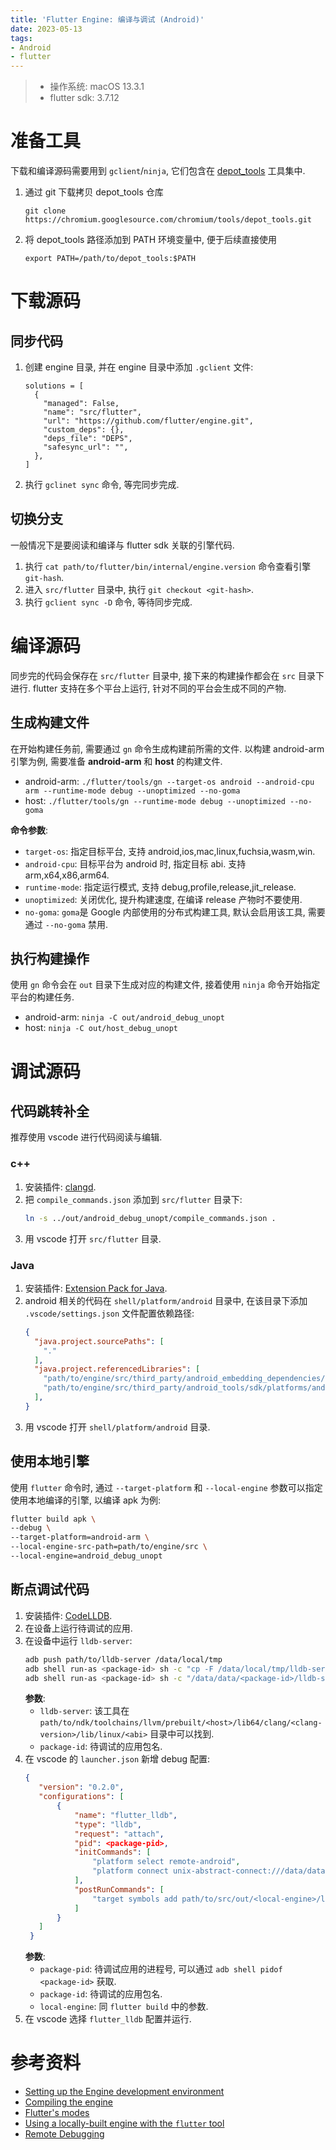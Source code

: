 ```yaml
---
title: 'Flutter Engine: 编译与调试 (Android)'
date: 2023-05-13
tags:
- Android
- flutter
---
```


> - 操作系统: macOS 13.3.1
> - flutter sdk: 3.7.12

# 准备工具

下载和编译源码需要用到 `gclient`/`ninja`, 它们包含在 [depot_tools](https://commondatastorage.googleapis.com/chrome-infra-docs/flat/depot_tools/docs/html/depot_tools_tutorial.html#_setting_up) 工具集中.

1. 通过 git 下载拷贝 depot_tools 仓库
    ```
    git clone https://chromium.googlesource.com/chromium/tools/depot_tools.git
    ```
2. 将 depot_tools 路径添加到 PATH 环境变量中, 便于后续直接使用
    ```
    export PATH=/path/to/depot_tools:$PATH
    ```

# 下载源码

## 同步代码

1. 创建 engine 目录, 并在 engine 目录中添加 `.gclient` 文件:
    ```
    solutions = [
      {
        "managed": False,
        "name": "src/flutter",
        "url": "https://github.com/flutter/engine.git",
        "custom_deps": {},
        "deps_file": "DEPS",
        "safesync_url": "",
      },
    ]
    ```
2. 执行 `gclinet sync` 命令, 等完同步完成.

## 切换分支

一般情况下是要阅读和编译与 flutter sdk 关联的引擎代码.

1. 执行 `cat path/to/flutter/bin/internal/engine.version` 命令查看引擎 `git-hash`.
2. 进入 `src/flutter` 目录中, 执行 `git checkout <git-hash>`.
3. 执行 `gclient sync -D` 命令, 等待同步完成.


# 编译源码

同步完的代码会保存在 `src/flutter` 目录中, 接下来的构建操作都会在 `src` 目录下进行. flutter 支持在多个平台上运行, 针对不同的平台会生成不同的产物.

## 生成构建文件

在开始构建任务前, 需要通过 `gn` 命令生成构建前所需的文件. 以构建 android-arm 引擎为例, 需要准备 __android-arm__ 和 __host__ 的构建文件.

- android-arm: `./flutter/tools/gn --target-os android --android-cpu arm --runtime-mode debug --unoptimized --no-goma`
- host: `./flutter/tools/gn --runtime-mode debug --unoptimized --no-goma`

__命令参数__:
- `target-os`: 指定目标平台, 支持 android,ios,mac,linux,fuchsia,wasm,win.
- `android-cpu`: 目标平台为 android 时, 指定目标 abi. 支持 arm,x64,x86,arm64.
- `runtime-mode`: 指定运行模式, 支持 debug,profile,release,jit_release.
- `unoptimized`: 关闭优化, 提升构建速度, 在编译 release 产物时不要使用.
- `no-goma`: `goma`是 Google 内部使用的分布式构建工具, 默认会启用该工具, 需要通过 `--no-goma` 禁用.

## 执行构建操作

使用 `gn` 命令会在 `out` 目录下生成对应的构建文件, 接着使用 `ninja` 命令开始指定平台的构建任务.

- android-arm: `ninja -C out/android_debug_unopt`
- host: `ninja -C out/host_debug_unopt`

# 调试源码

## 代码跳转补全

推荐使用 vscode 进行代码阅读与编辑.

### c++

1. 安装插件: [clangd](https://marketplace.visualstudio.com/items?itemName=llvm-vs-code-extensions.vscode-clangd).
2. 把 `compile_commands.json` 添加到 `src/flutter` 目录下: 
    ```bash
    ln -s ../out/android_debug_unopt/compile_commands.json .
    ```
3. 用 vscode 打开 `src/flutter` 目录.

### Java

1. 安装插件: [Extension Pack for Java](https://marketplace.visualstudio.com/items?itemName=vscjava.vscode-java-pack).
2. android 相关的代码在 `shell/platform/android` 目录中, 在该目录下添加 `.vscode/settings.json` 文件配置依赖路径:
    ```json
    {
      "java.project.sourcePaths": [
        "."
      ],
      "java.project.referencedLibraries": [
        "path/to/engine/src/third_party/android_embedding_dependencies/lib/*.jar",
        "path/to/engine/src/third_party/android_tools/sdk/platforms/android-33/android.jar",
      ],
    }
    ```
3. 用 vscode 打开 `shell/platform/android` 目录.

## 使用本地引擎

使用 `flutter` 命令时, 通过 `--target-platform` 和 `--local-engine` 参数可以指定使用本地编译的引擎, 以编译 apk 为例:

```bash
flutter build apk \
--debug \
--target-platform=android-arm \
--local-engine-src-path=path/to/engine/src \
--local-engine=android_debug_unopt
```

## 断点调试代码

1. 安装插件: [CodeLLDB](https://marketplace.visualstudio.com/items?itemName=vadimcn.vscode-lldb).
2. 在设备上运行待调试的应用.
3. 在设备中运行 `lldb-server`:
   ```bash
   adb push path/to/lldb-server /data/local/tmp
   adb shell run-as <package-id> sh -c "cp -F /data/local/tmp/lldb-server /data/data/<package-id>/lldb-server"
   adb shell run-as <package-id> sh -c "/data/data/<package-id>/lldb-server platform --server --listen unix-abstract:///data/data/<package-id>/debug.socket"
   ```
   __参数__: 
   - `lldb-server`: 该工具在 `path/to/ndk/toolchains/llvm/prebuilt/<host>/lib64/clang/<clang-version>/lib/linux/<abi>` 目录中可以找到.
   - `package-id`: 待调试的应用包名.
4. 在 vscode 的 `launcher.json` 新增 debug 配置:
   ```json
   {
      "version": "0.2.0",
      "configurations": [
          {
              "name": "flutter_lldb",
              "type": "lldb",
              "request": "attach",
              "pid": <package-pid>,
              "initCommands": [
                  "platform select remote-android",
                  "platform connect unix-abstract-connect:///data/data/<package-id>/debug.socket"
              ],
              "postRunCommands": [
                  "target symbols add path/to/src/out/<local-engine>/libflutter.so"
              ]
          }
      ]
    }
   ```
   __参数__:
   - `package-pid`: 待调试应用的进程号, 可以通过 `adb shell pidof <package-id>` 获取.
   - `package-id`: 待调试的应用包名.
   - `local-engine`: 同 `flutter build` 中的参数.
5. 在 vscode 选择 `flutter_lldb` 配置并运行.

# 参考资料

- [Setting up the Engine development environment](https://github.com/flutter/flutter/wiki/Setting-up-the-Engine-development-environment#using-vscode-as-an-ide-for-the-android-embedding)
- [Compiling the engine](https://github.com/flutter/flutter/wiki/Compiling-the-engine)
- [Flutter's modes](https://github.com/flutter/flutter/wiki/Flutter%27s-modes)
- [Using a locally-built engine with the `flutter` tool](https://github.com/flutter/flutter/wiki/The-flutter-tool#using-a-locally-built-engine-with-the-flutter-tool)
- [Remote Debugging](https://lldb.llvm.org/use/remote.html)